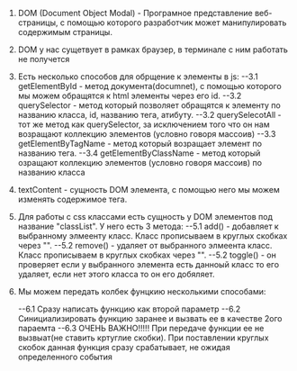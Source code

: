 1. DOM (Document Object Modal) - Програмное представление веб-страницы, с помощью которого разработчик может манипулировать содержимым страницы.
2. DOM у нас сущетвует в рамках браузер, в терминале с ним работать не получется
3. Есть несколько способов для обрщение к элементы в js:
    --3.1 getElementById - метод документа(documnet), с помощью которого мы можем обращятся к html элементы через его id.
    --3.2 querySelector - метод который позволяет обращятся к элементу по названию класса, id, названию тега, атибуту.
    --3.2 querySelecotAll - тот же метод как querySelector, за исключением того что он нам возращают коллекцию элементов (условно говоря массоив)
    --3.3 getElementByTagName - метод который возращает элемент по названию тега.
    --3.4 getElementByClassName - метод который озращают коллекцию элементов (условно говоря массоив) по названию класса

4. textContent - сущность DOM элемента, с помощью него мы можем изменять содержимое тега.
5. Для работы с css классами есть сущность у DOM элементов под название "classList". У него есть 3 метода:
     --5.1 add() - добавляет к выбранному элмеенту класс. Класс прописываем в круглых скобках через "".
     --5.2 remove() - удаляет от выбранного элмеента класс. Класс прописываем в круглых скобках через "".
     --5.2 toggle() - он проверяет если у выбранного элемента есть данноый класс то его удаляет, если нет этого класса то он его добяляет.


6. Мы можем передать колбек фунцкию несколькими способами:

    --6.1 Сразу написать функцию как второй параметр
    --6.2 Синициализировать функцию заранее и вызвать ее в качестве 2ого параемта
    --6.3 ОЧЕНЬ ВАЖНО!!!!! При передаче функции ее не вызвыат(не ставить кртуглие скобки). При поставлении круглых скобок данная функция сразу срабатывает, не ожидая определенного события